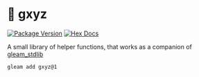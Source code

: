 # 🛒 gxyz

[![Package Version](https://img.shields.io/hexpm/v/gxyz)](https://hex.pm/packages/gxyz)
[![Hex Docs](https://img.shields.io/badge/hex-docs-ffaff3)](https://hexdocs.pm/gxyz/)

A small library of helper functions, that works as a companion of [gleam_stdlib](https://hex.pm/packages/gleam_stdlib)

```sh
gleam add gxyz@1
```
